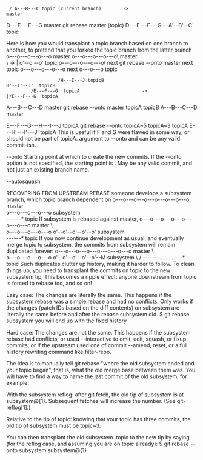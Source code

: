      / A---B---C topic (current branch)        ->                            master
D---E---F---G master                   git rebase master (topic)   D---E---F---G---A'--B'--C' topic
                                                                              

Here is how you would transplant a topic branch based on one branch to another, to pretend that you forked the topic branch from the latter branch 
    o---o---o---o---o  master                                                     o---o---o---o---o\  master                  
         \                                                     ->                     |             o'--o'--o'  topic
          o---o---o---o---o\ next            git rebase --onto master next topic      o---o---o---o---o  next
                            o---o---o topic  
    

                       /H---I---J topicB                                                   H'--I'--J'  topicB
             /E---F---G  topicA                       ->                                   |/E---F---G  topicA
A---B---C---D  master                git rebase --onto master topicA topicB    A---B---C---D  master


E---F---G---H---I---J  topicA
git rebase --onto topicA~5 topicA~3 topicA
E---H'---I'---J'  topicA
This is useful if F and G were flawed in some way, or should not be part of topicA. argument to --onto and <upstream> can be any valid commit-ish.


--onto <newbase>
Starting point at which to create the new commits. If the --onto option is not specified, the starting point is <upstream>. May be any valid commit, and not just an existing branch name.

--autosquash

RECOVERING FROM UPSTREAM REBASE
someone develops a subsystem branch, which topic branch dependent on
o---o---o---o---o---o---o---o  master
 \
  o---o---o---o---o  subsystem
                   \
                    *---*---*  topic
If subsystem is rebased against master,
    o---o---o---o---o---o---o---o  master
     \			                     \
      o---o---o---o---o	          o'--o'--o'--o'--o'  subsystem
                       \
                        *---*---*  topic
If you now continue development as usual, and eventually merge topic to subsystem, the commits from subsystem will remain duplicated forever:
    o---o---o---o---o---o---o---o  master
         \			                 \
          o---o---o---o---o	      o'--o'--o'--o'--o'--M	 subsystem
                           \                         /
                            *---*---*-..........-*--*  topic
Such duplicates clutter up history, making it harder to follow. To clean things up, you need to transplant the commits on topic to the new subsystem tip, This becomes a ripple effect: anyone downstream from topic is forced to rebase too, and so on!

Easy case:
The changes are literally the same. This happens if the subsystem rebase was a simple rebase and had no conflicts.
Only works if the changes (patch IDs based on the diff contents) on subsystem are literally the same before and after the rebase subsystem did.
 $ git rebase subsystem you will end up with the fixed history

Hard case:
The changes are not the same.
This happens if the subsystem rebase had conflicts, or used --interactive to omit, edit, squash, or fixup commits; or if the upstream used one of commit --amend, reset, or a full history rewriting command like filter-repo.

The idea is to manually tell git rebase "where the old subsystem ended and your topic began", that is, what the old merge base between them was. You will have to find a way to name the last commit of the old subsystem, for example:

With the subsystem reflog: after git fetch, the old tip of subsystem is at subsystem@{1}. Subsequent fetches will increase the number. (See git-reflog[1].)

Relative to the tip of topic: knowing that your topic has three commits, the old tip of subsystem must be topic~3.

You can then transplant the old subsystem..topic to the new tip by saying (for the reflog case, and assuming you are on topic already):
$ git rebase --onto subsystem subsystem@{1}
